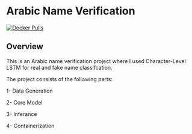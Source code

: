 # Arabic Name Verification

<a href="https://hub.docker.com/r/mohamedgamin/digified"><img src="https://img.shields.io/docker/pulls/ultralytics/yolov5?logo=docker" alt="Docker Pulls"></a>

## Overview
This is an Arabic name verification project where I used Character-Level LSTM for real and fake name classifcation. 

The project consists of the following parts:

1- Data Generation

2- Core Model

3- Inferance

4- Containerization

